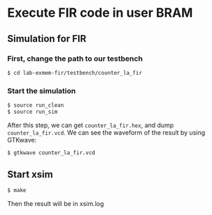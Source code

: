 # Execute FIR code in user BRAM

## Simulation for FIR
### First, change the path to our testbench
```sh
$ cd lab-exmem-fir/testbench/counter_la_fir
```
### Start the simulation
```sh
$ source run_clean
$ source run_sim
```
After this step, we can get `counter_la_fir.hex`,
and dump `counter_la_fir.vcd`.
We can see the waveform of the result by using GTKwave:
```sh
$ gtkwave counter_la_fir.vcd
```
## Start xsim
```sh
$ make
```
Then the result will be in xsim.log
